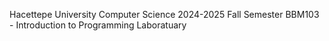 Hacettepe University
Computer Science 2024-2025 Fall Semester
BBM103 - Introduction to Programming Laboratuary 
